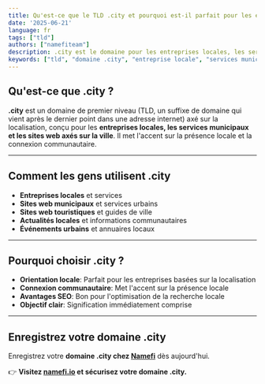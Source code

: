 ```yaml
---
title: Qu'est-ce que le TLD .city et pourquoi est-il parfait pour les entreprises locales ?
date: '2025-06-21'
language: fr
tags: ["tld"]
authors: ["namefiteam"]
description: .city est le domaine pour les entreprises locales, les services municipaux et les sites web axés sur la ville. Parfait pour établir une présence locale.
keywords: ["tld", "domaine .city", "entreprise locale", "services municipaux", "sites web de ville", "présence locale"]
---
```


## **Qu'est-ce que .city ?**

**.city** est un domaine de premier niveau (TLD, un suffixe de domaine qui vient après le dernier point dans une adresse internet) axé sur la localisation, conçu pour les **entreprises locales, les services municipaux et les sites web axés sur la ville**. Il met l'accent sur la présence locale et la connexion communautaire.

---

## **Comment les gens utilisent .city**

*   **Entreprises locales** et services
*   **Sites web municipaux** et services urbains
*   **Sites web touristiques** et guides de ville
*   **Actualités locales** et informations communautaires
*   **Événements urbains** et annuaires locaux

---

## **Pourquoi choisir .city ?**

*   **Orientation locale**: Parfait pour les entreprises basées sur la localisation
*   **Connexion communautaire**: Met l'accent sur la présence locale
*   **Avantages SEO**: Bon pour l'optimisation de la recherche locale
*   **Objectif clair**: Signification immédiatement comprise

---

## **Enregistrez votre domaine .city**

Enregistrez votre **domaine .city chez [Namefi](https://namefi.io)** dès aujourd'hui.

👉 **Visitez [namefi.io](https://namefi.io) et sécurisez votre domaine .city.**